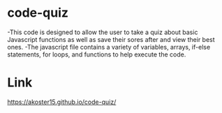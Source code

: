 # code-quiz
-This code is designed to allow the user to take a quiz about basic Javascript functions as well as save their sores after and view their best ones. 
-The javascript file contains a variety of variables, arrays, if-else statements, for loops, and functions to help execute the code.

# Link
https://akoster15.github.io/code-quiz/